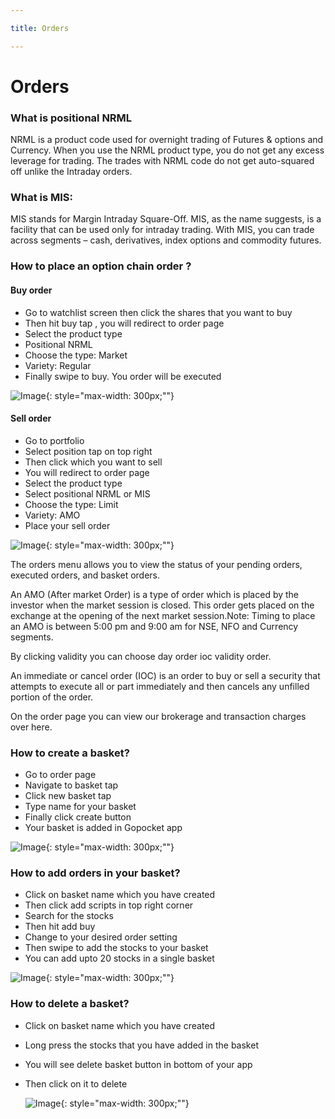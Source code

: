 ```yaml
---

title: Orders

---
```


# Orders

### What is positional NRML

 NRML is a product code used for overnight trading of Futures & options and Currency. When you use the NRML product type, you do not get any excess leverage for trading. The trades with NRML code do not get auto-squared off unlike the Intraday orders.

### What is MIS:

 MIS stands for Margin Intraday Square-Off. MIS, as the name suggests, is a facility that can be used only for intraday trading. With MIS, you can trade across segments – cash, derivatives, index options and commodity futures.


### How to place an option chain order ?

#### Buy order

* Go to watchlist screen  then click the shares that you want to buy 
* Then hit buy tap , you will redirect to order page 
* Select the product type
* Positional NRML 
* Choose the type: Market 
* Variety: Regular
* Finally swipe to buy. You order will be executed 

![Image](assets/images/nidhiHQmbl/log12.gif){: style="max-width: 300px;""}

#### Sell order

  * Go to portfolio 
  * Select position tap on top right 
  * Then click which you want to sell
  * You will redirect to order page 
  * Select the product type
  * Select positional NRML or MIS
  * Choose the type: Limit
  * Variety: AMO
  * Place your sell order

  ![Image](assets/images/nidhiHQmbl/log13.gif){: style="max-width: 300px;""}

The orders menu allows you to view the status of your pending orders, executed orders, and basket orders.

An AMO (After market Order) is a type of order which is placed by the investor when the market session is closed. This order gets placed on the exchange at the opening of the next market session.Note: Timing to place an AMO is between 5:00 pm and 9:00 am for NSE, NFO and Currency segments.

By clicking validity you can choose day order ioc validity order. 

An immediate or cancel order (IOC) is an order to buy or sell a security that attempts to execute all or part immediately and then cancels any unfilled portion of the order.

On the order page you can view our brokerage and transaction charges over here. 

### How to create a basket?

* Go to order page 
* Navigate to basket tap 
* Click new basket tap
* Type name for your basket 
* Finally click create button
* Your basket is added in Gopocket app

![Image](assets/images/nidhiHQmbl/log14.gif){: style="max-width: 300px;""}

### How to add orders in your basket?

 * Click on basket name which you have created
 * Then click add scripts in top right corner
 * Search for the stocks
 * Then hit add buy 
 * Change to your desired order setting 
 * Then swipe to add the stocks to your basket
 * You can add upto 20 stocks in a single basket 

  ![Image](assets/images/nidhiHQmbl/log15.gif){: style="max-width: 300px;""}

### How to delete a basket?

* Click on basket name which you have created
* Long press the stocks that you have added in the basket
* You will see delete basket button in bottom of your app
* Then click on it to delete

  ![Image](assets/images/nidhiHQmbl/log16.gif){: style="max-width: 300px;""}
